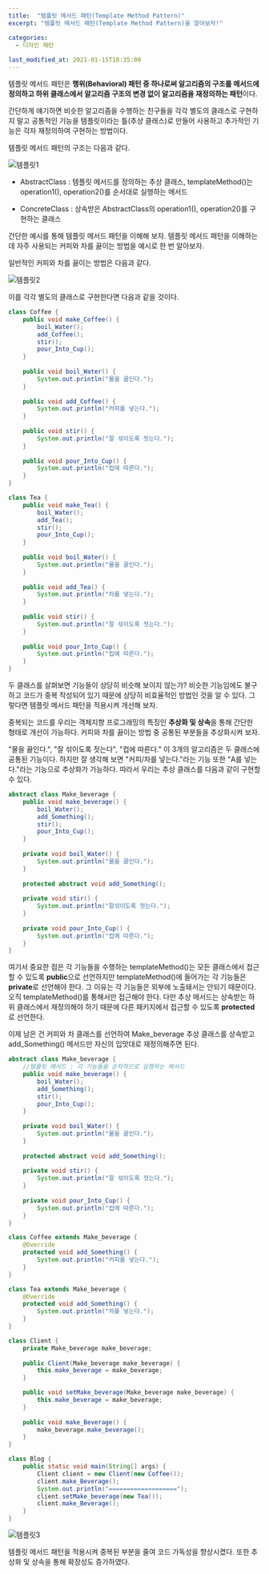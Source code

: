 ```yaml
---
title:  "템플릿 메서드 패턴(Template Method Pattern)"
excerpt: "템플릿 메서드 패턴(Template Method Pattern)을 알아보자!"

categories:
  - 디자인 패턴
  
last_modified_at: 2021-01-15T18:35:00
---
```


템플릿 메서드 패턴은 **행위(Behavioral) 패턴 중 하나로써 알고리즘의 구조를 메서드에 정의하고 하위 클래스에서 알고리즘 구조의 변경 없이 알고리즘을 재정의하는 패턴**이다.  

간단하게 얘기하면 비슷한 알고리즘을 수행하는 친구들을 각각 별도의 클래스로 구현하지 말고 공통적인 기능을 템플릿이라는 틀(추상 클래스)로 만들어 사용하고 추가적인 기능은 각자 재정의하여 구현하는 방법이다.  

템플릿 메서드 패턴의 구조는 다음과 같다.  

![템플릿1](https://user-images.githubusercontent.com/53072057/104675412-d17ef980-5728-11eb-829b-69ac09030776.JPG)  

* AbstractClass : 템플릿 메서드를 정의하는 추상 클래스, templateMethod()는 operation1(), operation2()를 순서대로 실행하는 메서드  

* ConcreteClass : 상속받은 AbstractClass의 operation1(), operation2()를 구현하는 클래스  

간단한 예시를 통해 템플릿 메서드 패턴을 이해해 보자. 템플릿 메서드 패턴을 이해하는데 자주 사용되는 커피와 차를 끓이는 방법을 예시로 한 번 알아보자.  

일반적인 커피와 차를 끓이는 방법은 다음과 같다.  

![템플릿2](https://user-images.githubusercontent.com/53072057/104675414-d2b02680-5728-11eb-8c03-9188e32e9a78.JPG)  

이를 각각 별도의 클래스로 구현한다면 다음과 같을 것이다.  

```java
class Coffee {
	public void make_Coffee() {
		boil_Water();
		add_Coffee();
		stir();
		pour_Into_Cup();
	}
	
	public void boil_Water() {
		System.out.println("물을 끓인다.");
	}
	
	public void add_Coffee() {
		System.out.println("커피를 넣는다.");
	}
	
	public void stir() {
		System.out.println("잘 섞이도록 젓는다.");
	}
	
	public void pour_Into_Cup() {
		System.out.println("컵에 따른다.");
	}
}

class Tea {
	public void make_Tea() {
		boil_Water();
		add_Tea();
		stir();
		pour_Into_Cup();
	}
	
	public void boil_Water() {
		System.out.println("물을 끓인다.");
	}
	
	public void add_Tea() {
		System.out.println("차를 넣는다.");
	}
	
	public void stir() {
		System.out.println("잘 섞이도록 젓는다.");
	}
	
	public void pour_Into_Cup() {
		System.out.println("컵에 따른다.");
	}
}
```

두 클래스를 살펴보면 기능들이 상당히 비슷해 보이지 않는가? 비슷한 기능임에도 불구하고 코드가 중복 작성되어 있기 때문에 상당히 비효율적인 방법인 것을 알 수 있다. 그렇다면 템플릿 메서드 패턴을 적용시켜 개선해 보자.  

중복되는 코드를 우리는 객체지향 프로그래밍의 특징인 **추상화 및 상속**을 통해 간단한 형태로 개선이 가능하다. 커피와 차를 끓이는 방법 중 공통된 부분들을 추상화시켜 보자.  

"물을 끓인다.", "잘 섞이도록 젓는다", "컵에 따른다." 이 3개의 알고리즘은 두 클래스에 공통된 기능이다. 하지만 잘 생각해 보면 "커피/차를 넣는다."라는 기능 또한 "A를 넣는다."라는 기능으로 추상화가 가능하다. 따라서 우리는 추상 클래스를 다음과 같이 구현할 수 있다.  

```java
abstract class Make_beverage {
	public void make_beverage() {
		boil_Water();
		add_Something();
		stir();
		pour_Into_Cup();
	}
	
	private void boil_Water() {
		System.out.println("물을 끓인다.");
	}
	
	protected abstract void add_Something();
	
	private void stir() {
		System.out.println("잘섞이도록 젓는다.");
	}
	
	private void pour_Into_Cup() {
		System.out.println("컵에 따른다.");
	}
}
```

여기서 중요한 점은 각 기능들을 수행하는 templateMethod()는 모든 클래스에서 접근할 수 있도록 **public**으로 선언하지만 templateMethod()에 들어가는 각 기능들은 **private**로 선언해야 한다. 그 이유는 각 기능들은 외부에 노출돼서는 안되기 때문이다. 오직 templateMethod()를 통해서만 접근해야 한다. 다만 추상 메서드는 상속받는 하위 클래스에서 재정의해야 하기 때문에 다른 패키지에서 접근할 수 있도록 **protected**로 선언한다.  

이제 남은 건 커피와 차 클래스를 선언하여 Make_beverage 추상 클래스를 상속받고 add_Something() 메서드만 자신의 입맛대로 재정의해주면 된다.  

```java
abstract class Make_beverage {
    //템플릿 메서드 : 각 기능들을 순차적으로 실행하는 메서드
	public void make_beverage() {
		boil_Water();
		add_Something();
		stir();
		pour_Into_Cup();
	}
	
	private void boil_Water() {
		System.out.println("물을 끓인다.");
	}
	
	protected abstract void add_Something();
	
	private void stir() {
		System.out.println("잘 섞이도록 젓는다.");
	}
	
	private void pour_Into_Cup() {
		System.out.println("컵에 따른다.");
	}
}

class Coffee extends Make_beverage {
	@Override
	protected void add_Something() {
		System.out.println("커피를 넣는다.");
	}
}

class Tea extends Make_beverage {
	@Override
	protected void add_Something() {
		System.out.println("차를 넣는다.");
	}
}

class Client {
	private Make_beverage make_beverage;
	
	public Client(Make_beverage make_beverage) {
		this.make_beverage = make_beverage;
	}

	public void setMake_beverage(Make_beverage make_beverage) {
		this.make_beverage = make_beverage;
	}
	
	public void make_Beverage() {
		make_beverage.make_beverage();
	}
}

class Blog {
    public static void main(String[] args) {
    	Client client = new Client(new Coffee());
    	client.make_Beverage();
    	System.out.println("===================");
    	client.setMake_beverage(new Tea());
    	client.make_Beverage();
    }
}
```

![템플릿3](https://user-images.githubusercontent.com/53072057/104675416-d2b02680-5728-11eb-9c06-f8dbb6d4d296.JPG)  

템플릿 메서드 패턴을 적용시켜 중복된 부분을 줄여 코드 가독성을 향상시켰다. 또한 추상화 및 상속을 통해 확장성도 증가하였다.  
